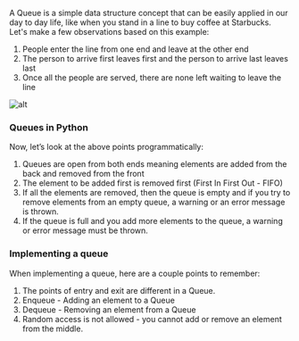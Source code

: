 <!--title={Queues}-->

<!--badges={Algorithms:20}-->

<!--concepts{Queue General}-->

A Queue is a simple data structure concept that can be easily applied in our day to day life, like when you stand in a line to buy coffee at Starbucks. Let's make a few observations based on this example:

1. People enter the line from one end and leave at the other end
2. The person to arrive first leaves first and the person to arrive last leaves last
3. Once all the people are served, there are none left waiting to leave the line

![alt](https://upload.wikimedia.org/wikipedia/commons/thumb/5/52/Data_Queue.svg/1200px-Data_Queue.svg.png)



### Queues in Python

Now, let’s look at the above points programmatically:

1. Queues are open from both ends meaning elements are added from the back and removed from the front
2. The element to be added first is removed first (First In First Out - FIFO)
3. If all the elements are removed, then the queue is empty and if you try to remove elements from an empty queue, a warning or an error message is thrown.
4. If the queue is full and you add more elements to the queue, a warning or error message must be thrown.



### Implementing a queue

When implementing a queue, here are a couple points to remember:

1. The points of entry and exit are different in a Queue.
2. Enqueue - Adding an element to a Queue
3. Dequeue - Removing an element from a Queue
4. Random access is not allowed - you cannot add or remove an element from the middle.

